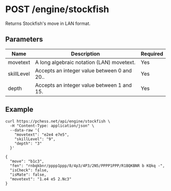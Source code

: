 # POST /engine/stockfish

Returns Stockfish's move in LAN format.

## Parameters

| Name | Description | Required |
| ---- | ----------- | -------- |
| movetext | A long algebraic notation (LAN) movetext. | Yes |
| skillLevel | Accepts an integer value between 0 and 20.. | Yes |
| depth | Accepts an integer value between 1 and 15. | Yes |

## Example

```text
curl https://pchess.net/api/engine/stockfish \
  -H "Content-Type: application/json" \
  --data-raw '{
    "movetext": "e2e4 e7e5",
    "skillLevel": "9",
    "depth": "3"
  }'
```

```text
{
  "move": "b1c3",
  "fen": "rnbqkbnr/pppp1ppp/8/4p3/4P3/2N5/PPPP1PPP/R1BQKBNR b KQkq -",
  "isCheck": false,
  "isMate": false,
  "movetext": "1.e4 e5 2.Nc3"
}
```
